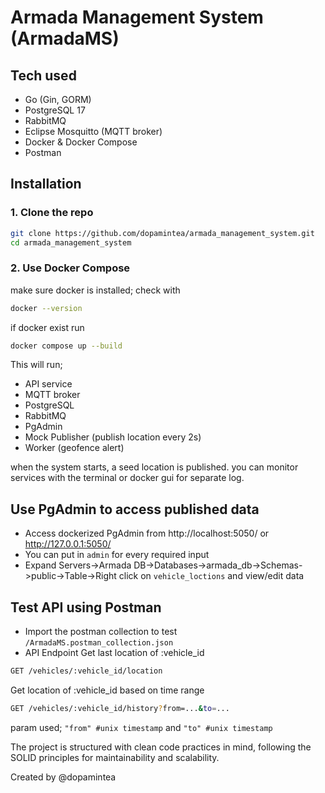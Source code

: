 # Armada Management System (ArmadaMS)

## Tech used
- Go (Gin, GORM)
- PostgreSQL 17
- RabbitMQ
- Eclipse Mosquitto (MQTT broker)
- Docker & Docker Compose
- Postman

## Installation
### 1. Clone the repo

```bash
git clone https://github.com/dopamintea/armada_management_system.git
cd armada_management_system
```

### 2. Use Docker Compose
make sure docker is installed; check with
```bash
docker --version
```
if docker exist run
```bash
docker compose up --build
```

This will run;
- API service
- MQTT broker
- PostgreSQL
- RabbitMQ
- PgAdmin
- Mock Publisher (publish location every 2s)
- Worker (geofence alert)

when the system starts, a seed location is published.
you can monitor services with the terminal or docker gui for separate log.

## Use PgAdmin to access published data
- Access dockerized PgAdmin from http://localhost:5050/ or http://127.0.0.1:5050/
- You can put in `admin` for every required input 
- Expand Servers->Armada DB->Databases->armada_db->Schemas->public->Table->Right click on `vehicle_loctions` and view/edit data

## Test API using Postman
- Import the postman collection to test `/ArmadaMS.postman_collection.json`
- API Endpoint
Get last location of :vehicle_id
```bash
GET	/vehicles/:vehicle_id/location
```
Get location of :vehicle_id based on time range
```bash
GET	/vehicles/:vehicle_id/history?from=...&to=...	
```
param used; `"from" #unix timestamp` and `"to" #unix timestamp`

The project is structured with clean code practices in mind, following the SOLID principles for maintainability and scalability.

Created by @dopamintea
